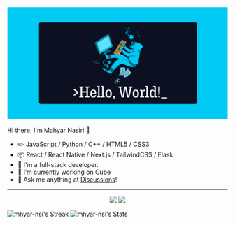 <img src="./Hello world.png" />

Hi there, I'm Mahyar Nasiri 👋 

-   :pencil2: JavaScript / Python / C++ / HTML5 / CSS3 
-   :package: React / React Native / Next.js / TailwindCSS / Flask 
-   :seedling: I'm a full-stack developer.
-   🔭 I’m currently working on Cube
-   :thought_balloon: Ask me anything at [Discussions](https://github.com/Mhyar-nsi/Mhyar-nsi/discussions/new)!


--- 

<div align="center">
  <img src="https://github-readme-streak-stats.herokuapp.com/?user=mhyar-nsi&theme=blueberry&hide_border=true"/>
  <img src="https://github-readme-stats.vercel.app/api?username=mhyar-nsi&theme=blueberry&show_icons=true&hide_border=true&count_private=true"/>
</div> 

![mhyar-nsi's Streak](https://github-readme-streak-stats.herokuapp.com/?user=mhyar-nsi&theme=blueberry&hide_border=true)
![mhyar-nsi's Stats](https://github-readme-stats.vercel.app/api?username=mhyar-nsi&theme=blueberry&show_icons=true&hide_border=true&count_private=true)
